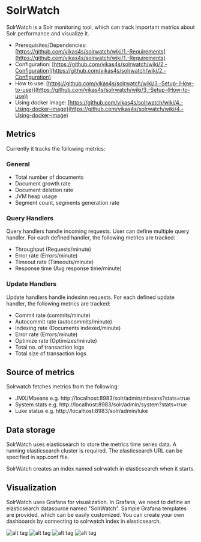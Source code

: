 # SolrWatch

SolrWatch is a Solr monitoring tool, which can track important metrics about Solr performance and visualize it. 

* Prerequisites/Dependencies: [https://github.com/vikas4s/solrwatch/wiki/1.-Requirements](https://github.com/vikas4s/solrwatch/wiki/1.-Requirements)
* Configuration: [https://github.com/vikas4s/solrwatch/wiki/2.-Configuration](https://github.com/vikas4s/solrwatch/wiki/2.-Configuration)
* How to use: [https://github.com/vikas4s/solrwatch/wiki/3.-Setup-(How-to-use)](https://github.com/vikas4s/solrwatch/wiki/3.-Setup-(How-to-use))
* Using docker image: [https://github.com/vikas4s/solrwatch/wiki/4.-Using-docker-image](https://github.com/vikas4s/solrwatch/wiki/4.-Using-docker-image)

## Metrics

Currently it tracks the following metrics:

### General

* Total number of documents
* Document growth rate
* Document deletion rate
* JVM heap usage
* Segment count, segments generation rate

### Query Handlers

Query handlers handle incoming requests. User can define multiple query handler. For each defined handler, the following metrics are tracked:

* Throughput (Requests/minute)
* Error rate (Errors/minute)
* Timeout rate (Timeouts/minute)
* Response time (Avg response time/minute)

### Update Handlers

Update handlers handle indexinn requests. For each defined update handler, the following metrics are tracked:

* Commit rate (commits/minute)
* Autocommit rate (autocommits/minute)
* Indexing rate (Documents indexed/minute)
* Error rate (Errors/minute)
* Optimize rate (Optimizes/minute)
* Total no. of transaction logs
* Total size of transaction logs

## Source of metrics

Solrwatch fetches metrics from the following:

* JMX/Mbeans e.g. http://localhost:8983/solr/admin/mbeans?stats=true
* System stats e.g. http://localhost:8983/solr/admin/system?stats=true
* Luke status e.g. http://localhost:8983/solr/admin/luke

## Data storage

SolrWatch uses elasticsearch to store the metrics time series data. A running elasticsearch cluster is required. The elasticsearch URL can be specified in app.conf file.

SolrWatch creates an index named solrwatch in elasticsearch when it starts.

## Visualization

SolrWatch uses Grafana for visualization. In Grafana, we need to define an elasticsearch datasource named "SolrWatch". Sample Grafana templates are provided, which can be easily customized. You can create your own dashboards by connecting to solrwatch index in elasticsearch.

![alt tag](https://raw.githubusercontent.com/vikas4s/solrwatch/master/share/grafana-screenshots/SolrWatch1.png)
![alt tag](https://raw.githubusercontent.com/vikas4s/solrwatch/master/share/grafana-screenshots/SolrWatch2.png)
![alt tag](https://raw.githubusercontent.com/vikas4s/solrwatch/master/share/grafana-screenshots/SolrWatch3.png)
![alt tag](https://raw.githubusercontent.com/vikas4s/solrwatch/master/share/grafana-screenshots/SolrWatch4.png)















